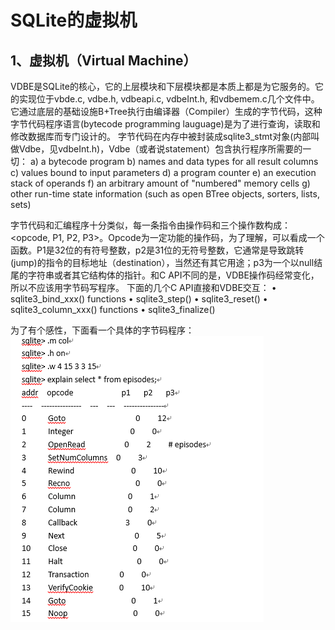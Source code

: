 # SQLite的虚拟机
## 1、虚拟机（Virtual Machine）

VDBE是SQLite的核心，它的上层模块和下层模块都是本质上都是为它服务的。它的实现位于vbde.c, vdbe.h, vdbeapi.c, vdbeInt.h, 和vdbemem.c几个文件中。它通过底层的基础设施B+Tree执行由编译器（Compiler）生成的字节代码，这种字节代码程序语言(bytecode programming lauguage)是为了进行查询，读取和修改数据库而专门设计的。
字节代码在内存中被封装成sqlite3_stmt对象(内部叫做Vdbe，见vdbeInt.h)，Vdbe（或者说statement）包含执行程序所需要的一切：
a)    a bytecode program
b)    names and data types for all result columns
c)    values bound to input parameters
d)    a program counter
e)    an execution stack of operands
f)    an arbitrary amount of "numbered" memory cells
g)    other run-time state information (such as open BTree objects, sorters, lists, sets)

字节代码和汇编程序十分类似，每一条指令由操作码和三个操作数构成：<opcode, P1, P2, P3>。Opcode为一定功能的操作码，为了理解，可以看成一个函数。P1是32位的有符号整数，p2是31位的无符号整数，它通常是导致跳转(jump)的指令的目标地址（destination），当然还有其它用途；p3为一个以null结尾的字符串或者其它结构体的指针。和C API不同的是，VDBE操作码经常变化，所以不应该用字节码写程序。
下面的几个C API直接和VDBE交互：
• sqlite3_bind_xxx() functions
• sqlite3_step()
• sqlite3_reset()
• sqlite3_column_xxx() functions
• sqlite3_finalize()

为了有个感性，下面看一个具体的字节码程序：
<img src="Copc.png">
